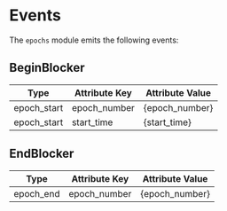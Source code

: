<!--
order: 3
-->

# Events

The `epochs` module emits the following events:

## BeginBlocker

| Type        | Attribute Key | Attribute Value |
| ----------- | ------------- | --------------- |
| epoch_start | epoch_number  | {epoch_number}  |
| epoch_start | start_time    | {start_time}    |

## EndBlocker

| Type        | Attribute Key | Attribute Value |
| ----------- | ------------- | --------------- |
| epoch_end   | epoch_number  | {epoch_number}  |